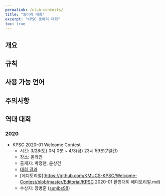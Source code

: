 ```yaml
---
permalink: /club-contests/
title: "동아리 대회"
excerpt: "KPSC 동아리 대회"
toc: true
---
```


## 개요

## 규칙

## 사용 가능 언어

## 주의사항

## 역대 대회

### 2020

* KPSC 2020-01 Welcome Contest
    * 시간: 3/28(토) 0시 0분 ~ 4/3(금) 23시 59분(7일간)
    * 장소: 온라인
    * 출제자: 박정현, 윤상건
    * [대회 결과](https://github.com/KMUCS-KPSC/Welcome-Contest#KPSC-2020-01-환영대회)
    * [에디토리얼](https://github.com/KMUCS-KPSC/Welcome-Contest/blob/master/Editorial/KPSC 2020-01 환영대회 에디토리얼.md)
    * 수상자: 장병준 ([sunjbs98](https://www.acmicpc.net/user/sunjbs98))

